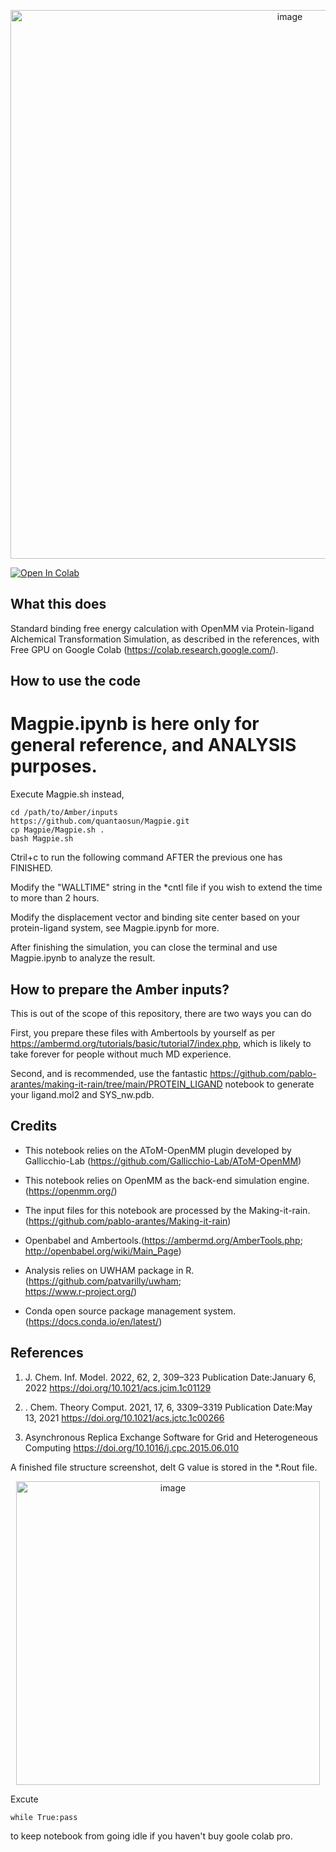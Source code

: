 
<p align="center">
  <img width="878" alt="image" src="https://user-images.githubusercontent.com/75652473/184472048-c4fe25de-3c44-40ec-888b-8beccdf3e11f.png">
</p>

[![Open In Colab](https://colab.research.google.com/assets/colab-badge.svg)](https://colab.research.google.com/github/quantaosun/Magpie/blob/main/Magpie.ipynb)
## What this does

Standard binding free energy calculation with OpenMM via Protein-ligand Alchemical Transformation Simulation, as described in the references, with Free GPU on Google Colab (https://colab.research.google.com/). 

## How to use the code
# Magpie.ipynb is here only for general reference, and ANALYSIS purposes.
Execute Magpie.sh instead, 
```
cd /path/to/Amber/inputs
https://github.com/quantaosun/Magpie.git
cp Magpie/Magpie.sh .
bash Magpie.sh
```

Ctril+c to run the following command AFTER the previous one has FINISHED.

Modify the "WALLTIME" string in the *cntl file if you wish to extend the time to more than 2 hours.

Modify the displacement vector and binding site center based on your protein-ligand system, see Magpie.ipynb for more.

After finishing the simulation, you can close the terminal and use Magpie.ipynb to analyze the result.

## How to prepare the Amber inputs?

This is out of the scope of this repository, there are two ways you can do

First, you prepare these files with Ambertools by yourself as per https://ambermd.org/tutorials/basic/tutorial7/index.php, which is likely to take forever for people without much MD experience.

Second, and is recommended, use the fantastic https://github.com/pablo-arantes/making-it-rain/tree/main/PROTEIN_LIGAND notebook to generate your ligand.mol2 and SYS_nw.pdb.

## Credits

*   This notebook relies on the AToM-OpenMM plugin developed by Gallicchio-Lab (https://github.com/Gallicchio-Lab/AToM-OpenMM)

*   This notebook relies on OpenMM as the back-end simulation engine. (https://openmm.org/)

*  The input files for this notebook are processed by the Making-it-rain. (https://github.com/pablo-arantes/Making-it-rain)
* Openbabel and Ambertools.(https://ambermd.org/AmberTools.php; http://openbabel.org/wiki/Main_Page)
*  Analysis relies on UWHAM package in R.(https://github.com/patvarilly/uwham;   
https://www.r-project.org/)

* Conda open source package management system. (https://docs.conda.io/en/latest/)

## References
1.  J. Chem. Inf. Model. 2022, 62, 2, 309–323
Publication Date:January 6, 2022
https://doi.org/10.1021/acs.jcim.1c01129

2.   . Chem. Theory Comput. 2021, 17, 6, 3309–3319
Publication Date:May 13, 2021
https://doi.org/10.1021/acs.jctc.1c00266
3.  Asynchronous Replica Exchange Software for Grid and Heterogeneous Computing https://doi.org/10.1016/j.cpc.2015.06.010 
 

A finished file structure screenshot, delt G value is stored in the *.Rout file.

 <p align="center">
  <img width="486" alt="image" src="https://user-images.githubusercontent.com/75652473/184470279-35a99474-a426-4d1a-8294-e0dc4151f836.png">
</p>

Excute
```
while True:pass
```
to keep notebook from going idle if you haven't buy goole colab pro.
